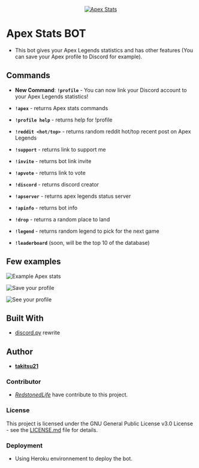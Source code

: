 <p align="center"><a href="https://discordbots.org/bot/551446491886125059" >
  <img src="https://discordbots.org/api/widget/551446491886125059.svg" alt="Apex Stats" />
 </a></p>

# Apex Stats BOT

* This bot gives your Apex Legends statistics and has other features (You can save your Apex profile to Discord for example).

## Commands

* **New Command**: **`!profile`** - You can now link your Discord account to your Apex Legends statistics!

* **`!apex`** - returns Apex stats commands
* **`!profile help`** - returns help for !profile
* **`!reddit <hot/top>`** - returns random reddit hot/top recent post on Apex Legends
* **`!support`** - returns link to support me
* **`!invite`** - returns bot link invite
* **`!apvote`** - returns link to vote
* **`!discord`** - returns discord creator
* **`!apserver`** - returns apex legends status server
* **`!apinfo`** - returns bot info
* **`!drop`** - returns a random place to land
* **`!legend`** - returns random legend to pick for the next game
* **`!leaderboard`** (soon, will be the top 10 of the database)

## Few examples

![Example Apex stats](https://i.imgur.com/qyk6Uge.png)

![Save your profile](https://i.imgur.com/BFLN6sJ.png)

![See your profile](https://i.imgur.com/y7T3Dk5.png)

## Built With

* [discord.py](https://discordpy.readthedocs.io/en/rewrite/) rewrite

## Author

* [**takitsu21**](https://github.com/takitsu21/)

### Contributor

* [*RedstonedLife*](https://github.com/RedstonedLife/) have contribute to this project.

### License

This project is licensed under the GNU General Public License v3.0 License - see the [LICENSE.md](LICENSE) file for details.

### Deployment

* Using Heroku environnement to deploy the bot.
